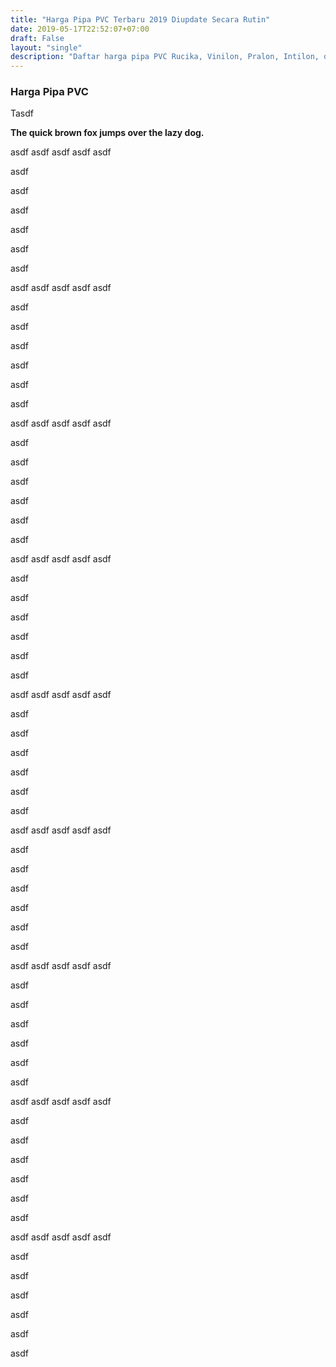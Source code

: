 ```yaml
---
title: "Harga Pipa PVC Terbaru 2019 Diupdate Secara Rutin"
date: 2019-05-17T22:52:07+07:00
draft: False
layout: "single"
description: "Daftar harga pipa PVC Rucika, Vinilon, Pralon, Intilon, dll yang diupdate secara rutin dari distributor pipa PVC terpercaya."
---
```


### Harga Pipa PVC

<p class="is-size-1">Tasdf</p>

**The quick brown fox jumps over the lazy dog.**

asdf
asdf
asdf
asdf
asdf

asdf

asdf

asdf

asdf

asdf

asdf

asdf
asdf
asdf
asdf
asdf

asdf

asdf

asdf

asdf

asdf

asdf

asdf
asdf
asdf
asdf
asdf

asdf

asdf

asdf

asdf

asdf

asdf

asdf
asdf
asdf
asdf
asdf

asdf

asdf

asdf

asdf

asdf

asdf

asdf
asdf
asdf
asdf
asdf

asdf

asdf

asdf

asdf

asdf

asdf

asdf
asdf
asdf
asdf
asdf

asdf

asdf

asdf

asdf

asdf

asdf

asdf
asdf
asdf
asdf
asdf

asdf

asdf

asdf

asdf

asdf

asdf

asdf
asdf
asdf
asdf
asdf

asdf

asdf

asdf

asdf

asdf

asdf

asdf
asdf
asdf
asdf
asdf

asdf

asdf

asdf

asdf

asdf

asdf